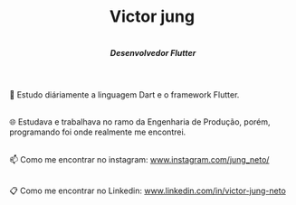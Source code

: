 
<h1 align="center" >Victor jung<h1>

<p align="center"> 
 <h5 align="center" >&nbsp;Desenvolvedor Flutter <h5>


</p>

<p align="center"> 

  
 </p>
<h1  align="center">      
  
<p align="center">   


 </p>
  <h1 align="center" ></h1
   <h1 align="center" ></h1
     
 </p>
       
 <br> 📖 Estudo diáriamente a linguagem Dart e o framework Flutter.   <br>       
 
 <br> 🌐 Estudava e trabalhava no ramo da Engenharia de Produção, porém, programando foi onde realmente me encontrei.<br>   
 
 <br> 📫 Como me encontrar no instagram: www.instagram.com/jung_neto/ <br>
 
 <br> 📋 Como me encontrar no Linkedin: www.linkedin.com/in/victor-jung-neto <br>
